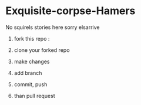 # Exquisite-corpse-Hamers
No squirels stories here sorry elsarrive

1. fork this repo :

2. clone your forked repo

3. make changes

4. add branch

5. commit, push

6. than pull request
